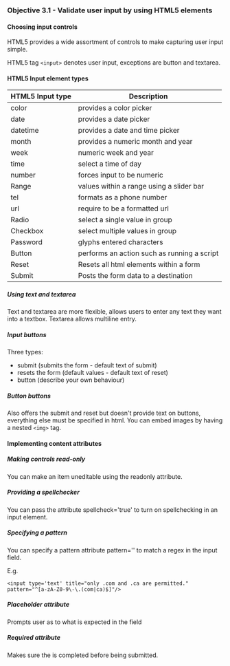 ### Objective 3.1 - Validate user input by using HTML5 elements

#### Choosing input controls

HTML5 provides a wide assortment of controls to make capturing user input simple.

HTML5 tag `<input>` denotes user input, exceptions are button and textarea.

#### HTML5 Input element types

| HTML5 Input type  | Description |
| ------------- | ------------- |
| color | provides a color picker  |
| date | provides a date picker |
| datetime | provides a date and time picker |
| month | provides a numeric month and year |
| week | numeric week and year |
| time | select a time of day |
| number | forces input to be numeric |
| Range | values within a range using a slider bar |
| tel | formats as a phone number |
| url | require to be a formatted url |
| Radio | select a single value in group |
| Checkbox | select multiple values in group |
| Password | glyphs entered characters |
| Button | performs an action such as running a script |
| Reset | Resets all html elements within a form |
| Submit | Posts the form data to a destination |


##### Using text and textarea

Text and textarea are more flexible, allows users to enter any text they want into a textbox.
Textarea allows multiline entry.

##### Input buttons

Three types:
- submit (submits the form - default text of submit)
- resets the form (default values - default text of reset)
- button (describe your own behaviour)

##### Button buttons

Also offers the submit and reset but doesn't provide text on buttons, everything else must be specified in html.
You can embed images by having a nested `<img>` tag.


#### Implementing content attributes

##### Making controls read-only

You can make an item uneditable using the readonly attribute.

##### Providing a spellchecker

You can pass the attribute spellcheck='true' to turn on spellchecking in an input element.

##### Specifying a pattern

You can specify a pattern attribute pattern='' to match a regex in the input field.

E.g.

```
<input type='text' title="only .com and .ca are permitted." pattern="^[a-zA-Z0-9\-\.(com|ca)$]"/>
```

##### Placeholder attribute

Prompts user as to what is expected in the field

##### Required attribute

Makes sure the is completed before being submitted.